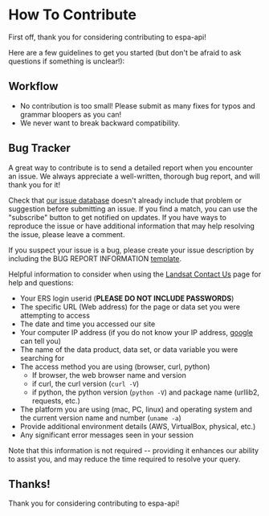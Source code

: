 # How To Contribute

First off, thank you for considering contributing to espa-api!

Here are a few guidelines to get you started (but don't be afraid to ask 
questions if something is unclear!):

## Workflow

* No contribution is too small! Please submit as many fixes for typos and grammar bloopers as you can!
* We never want to break backward compatibility. 

## Bug Tracker

A great way to contribute is to send a detailed report when you encounter an issue. 
We always appreciate a well-written, thorough bug report, and will thank you for it!

Check that [our issue database](https://github.com/USGS-EROS/espa-api/issues)
doesn't already include that problem or suggestion before submitting an issue.
If you find a match, you can use the "subscribe" button to get notified on
updates. If you have ways to reproduce the issue or have additional information 
that may help resolving the issue, please leave a comment. 

If you suspect your issue is a bug, please create your issue description by 
including the BUG REPORT INFORMATION [template](ISSUE-TEMPLATE.md).

Helpful information to consider when using the [Landsat Contact Us](https://landsat.usgs.gov/contactus.php) page for help and questions:
  * Your ERS login userid (**PLEASE DO NOT INCLUDE PASSWORDS**)
  * The specific URL (Web address) for the page or data set you were attempting to access
  * The date and time you accessed our site
  * Your computer IP address (if you do not know your IP address, [google](https://www.google.com/#q=ip+address) can tell you)
  * The name of the data product, data set, or data variable you were searching for
  * The access method you are using (browser, curl, python)
    * If browser, the web browser name and version
    * if curl, the curl version (`curl -V`)
    * if python, the python version (`python -V`) and package name (urllib2, requests, etc.)
  * The platform you are using (mac, PC, linux) and operating system and the current version name and number (`uname -a`)
  * Provide additional environment details (AWS, VirtualBox, physical, etc.)
  * Any significant error messages seen in your session

Note that this information is not required -- providing it enhances our ability 
to assist you, and may reduce the time required to resolve your query.

## Thanks!

Thank you for considering contributing to espa-api!